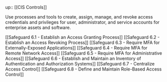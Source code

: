 up:: [[CIS Controls]]

Use processes and tools to create, assign, manage, and revoke access credentials and privileges for user, administrator, and service accounts for enterprise assets and software.

[[Safeguard 6.1 - Establish an Access Granting Process]]
[[Safeguard 6.2 - Establish an Access Revoking Process]]
[[Safeguard 6.3 - Require MFA for Externally-Exposed Applications]]
[[Safeguard 6.4 - Require MFA for Remote Network Access]]
[[Safeguard 6.5 - Require MFA for Administrative Access]]
[[Safeguard 6.6 - Establish and Maintain an Inventory of Authentication and Authorization Systems]]
[[Safeguard 6.7 - Centralize Access Control]]
[[Safeguard 6.8 - Define and Maintain Role-Based Access Control]]
